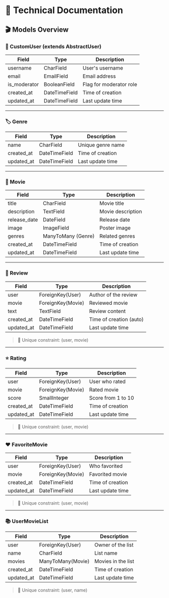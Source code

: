 
# 📘 Technical Documentation

## 🎬 Models Overview

### 👤 CustomUser (extends AbstractUser)
| Field         | Type          | Description                  |
|---------------|---------------|------------------------------|
| username      | CharField     | User's username              |
| email         | EmailField    | Email address                |
| is_moderator  | BooleanField  | Flag for moderator role      |
| created_at    | DateTimeField | Time of creation             |
| updated_at    | DateTimeField | Last update time             |

---

### 🏷️ Genre
| Field      | Type          | Description             |
|------------|---------------|-------------------------|
| name       | CharField     | Unique genre name       |
| created_at | DateTimeField | Time of creation        |
| updated_at | DateTimeField | Last update time        |

---

### 🎥 Movie
| Field        | Type              | Description                     |
|--------------|-------------------|---------------------------------|
| title        | CharField         | Movie title                     |
| description  | TextField         | Movie description               |
| release_date | DateField         | Release date                    |
| image        | ImageField        | Poster image                    |
| genres       | ManyToMany (Genre)| Related genres                  |
| created_at   | DateTimeField     | Time of creation                |
| updated_at   | DateTimeField     | Last update time                |

---

### 📝 Review
| Field      | Type             | Description                     |
|------------|------------------|---------------------------------|
| user       | ForeignKey(User) | Author of the review            |
| movie      | ForeignKey(Movie)| Reviewed movie                  |
| text       | TextField        | Review content                  |
| created_at | DateTimeField    | Time of creation (auto)         |
| updated_at | DateTimeField    | Last update time                |

> 🔐 Unique constraint: (user, movie)

---

### ⭐ Rating
| Field      | Type             | Description                     |
|------------|------------------|---------------------------------|
| user       | ForeignKey(User) | User who rated                  |
| movie      | ForeignKey(Movie)| Rated movie                     |
| score      | SmallInteger     | Score from 1 to 10              |
| created_at | DateTimeField    | Time of creation                |
| updated_at | DateTimeField    | Last update time                |

> 🔐 Unique constraint: (user, movie)

---

### ❤️ FavoriteMovie
| Field      | Type             | Description                     |
|------------|------------------|---------------------------------|
| user       | ForeignKey(User) | Who favorited                   |
| movie      | ForeignKey(Movie)| Favorited movie                 |
| created_at | DateTimeField    | Time of creation                |
| updated_at | DateTimeField    | Last update time                |

> 🔐 Unique constraint: (user, movie)

---

### 📚 UserMovieList
| Field      | Type               | Description                    |
|------------|--------------------|--------------------------------|
| user       | ForeignKey(User)   | Owner of the list              |
| name       | CharField          | List name                      |
| movies     | ManyToMany(Movie)  | Movies in the list             |
| created_at | DateTimeField      | Time of creation               |
| updated_at | DateTimeField      | Last update time               |

> 🔐 Unique constraint: (user, name)
